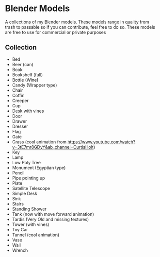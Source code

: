 # Blender Models

A collections of my Blender models. These models range in quality from trash to passable so if you can contribute, feel free to do so. These models are free to use for commercial or private purposes

## Collection

* Bed
* Beer (can)
* Book
* Bookshelf (full)
* Bottle (Wine)
* Candy (Wrapper type)
* Chair
* Coffin
* Creeper
* Cup
* Desk with vines
* Door
* Drawer
* Dresser
* Flag
* Gate
* Grass (cool animation from https://www.youtube.com/watch?v=3tE7mr8GDyY&ab_channel=CurtisHolt)
* Key
* Lamp
* Low Poly Tree
* Monument (Egyptian type)
* Pencil
* Pipe pointing up
* Plate
* Satellite Telescope
* Simple Desk
* Sink
* Stairs
* Standing Shower
* Tank (now with move forward animation)
* Tardis (Very Old and missing textures)
* Tower (with vines)
* Toy Car
* Tunnel (cool animation)
* Vase
* Wall
* Wrench

